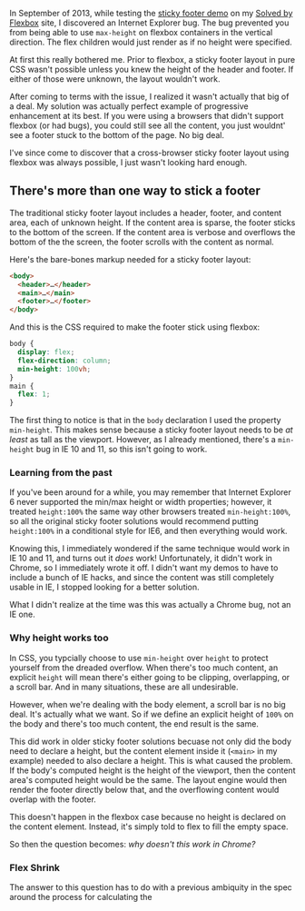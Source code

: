<!--
{
  "layout": "article",
  "title": "Normalizing Cross-browser Flexbox Issues",
  "draft": true,
  "date": "2014-12-24T11:23:39-08:00",
  "tags": [
    "CSS"
  ]
}
-->

<!--
A. Introduction (explaining the problem)
B. Case Study: sticky footer
   1. Min-height
      a. IE's max-height
   2. Height
      a. min-content inconsistencies
B. What are the inconsistencies?
   1. IE min-height bug
   2. min-content spec changes
      a. How do browsers calculate the height of a flex-item when there is not enough available space?
         i. Flex-basis >> height/width >> ???
        ii. Some browsers use the natural size of the content, and some don't.
   3. IE flex-basis bug
C. Dealing with the inconsistencies
   1. Using height instead of min-height
   2. Using `flex-shrink:1`
   3. Using 0% instead of 0
      a. Using `%` instead of `px` because most minifiers don't seem to strip %
D. Conclusion
   1. Almost every cross-browser issue can be easily worked-around
-->

In September of 2013, while testing the [sticky footer demo](http://philipwalton.github.io/solved-by-flexbox/demos/sticky-footer/) on my [Solved by Flexbox](http://philipwalton.github.io/solved-by-flexbox/) site, I discovered an Internet Explorer bug. The bug prevented you from being able to use `max-height` on flexbox containers in the vertical direction. The flex children would just render as if no height were specified.

At first this really bothered me. Prior to flexbox, a sticky footer layout in pure CSS wasn't possible unless you knew the height of the header and footer. If either of those were unknown, the layout wouldn't work.

After coming to terms with the issue, I realized it wasn't actually that big of a deal. My solution was actually perfect example of progressive enhancement at its best. If you were using a browsers that didn't support flexbox (or had bugs), you could still see all the content, you just wouldnt' see a footer stuck to the bottom of the page. No big deal.

I've since come to discover that a cross-browser sticky footer layout using flexbox was always possible, I just wasn't looking hard enough.

## There's more than one way to stick a footer

The traditional sticky footer layout includes a header, footer, and content area, each of unknown height. If the content area is sparse, the footer sticks to the bottom of the screen. If the content area is verbose and overflows the bottom of the the screen, the footer scrolls with the content as normal.

Here's the bare-bones markup needed for a sticky footer layout:


```html
<body>
  <header>…</header>
  <main>…</main>
  <footer>…</footer>
</body>
```

And this is the CSS required to make the footer stick using flexbox:

```css
body {
  display: flex;
  flex-direction: column;
  min-height: 100vh;
}
main {
  flex: 1;
}
```

The first thing to notice is that in the `body` declaration I used the property `min-height`. This makes sense because a sticky footer layout needs to be *at least* as tall as the viewport. However, as I already mentioned, there's a `min-height` bug in IE 10 and 11, so this isn't going to work.

### Learning from the past

If you've been around for a while, you may remember that Internet Explorer 6 never supported the min/max height or width properties; however, it treated `height:100%` the same way other browsers treated `min-height:100%`, so all the original sticky footer solutions would recommend putting `height:100%` in a conditional style for IE6, and then everything would work.

Knowing this, I immediately wondered if the same technique would work in IE 10 and 11, and turns out it *does* work! Unfortunately, it didn't work in Chrome, so I immediately wrote it off. I didn't want my demos to have to include a bunch of IE hacks, and since the content was still completely usable in IE, I stopped looking for a better solution.

What I didn't realize at the time was this was actually a Chrome bug, not an IE one.

### Why height works too

In CSS, you typcially choose to use `min-height` over `height` to protect yourself from the dreaded overflow. When there's too much content, an explicit `height` will mean there's either going to be clipping, overlapping, or a scroll bar. And in many situations, these are all undesirable.

However, when we're dealing with the body element, a scroll bar is no big deal. It's actually what we want. So if we define an explicit height of `100%` on the body and there's too much content, the end result is the same.

This did work in older sticky footer solutions becuase not only did the body need to declare a height, but the content element inside it (`<main>` in my example) needed to also declare a height. This is what caused the problem. If the body's computed height is the height of the viewport, then the content area's computed height would be the same. The layout engine would then render the footer directly below that, and the overflowing content would overlap with the footer.

This doesn't happen in the flexbox case because no height is declared on the content element. Instead, it's simply told to flex to fill the empty space.

So then the question becomes: *why doesn't this work in Chrome?*

### Flex Shrink

The answer to this question has to do with a previous ambiquity in the spec around the process for calculating the

